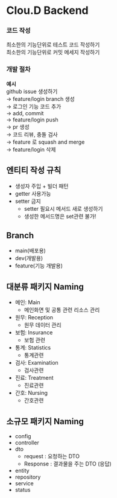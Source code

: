 # Clou.D Backend

### **코드 작성**
최소한의 기능단위로 테스트 코드 작성하기<br>
최소한의 기능단위로 커밋 메세지 작성하기

### **개발 절차**
**예시**<br>
github issue 생성하기<br>
→ feature/login branch 생성<br>
→ 로그인 기능 코드 추가<br>
→ add, commit<br>
→ feature/login push<br>
→ pr 생성<br>
→ 코드 리뷰, 충돌 검사<br>
→ feature 로 squash and merge<br>
→ feature/login 삭제<br>

## 엔티티 작성 규칙
- 생성자 주입 + 빌더 패턴
- getter 사용가능
- setter 금지 
  - setter 필요시 메서드 새로 생성하기
  - 생성한 메서드명은 set관련 불가!

## Branch
- main(배포용)
- dev(개발용)
- feature(기능 개발용)

## 대분류 패키지 Naming
- 메인: Main    
  - 메인화면 및 공통 관련 리소스 관리 
- 원무: Reception
  - 원무 데이터 관리
- 보험: Insurance
  - 보험 관련
- 통계: Statistics
  - 통계관련
- 검사: Examination
  - 검사관련
- 진료: Treatment
  - 진료관련
- 간호: Nursing
  - 간호관련

## 소규모 패키지 Naming
- config
- controller
- dto
  - request : 요청하는 DTO
  - Response : 결과물을 주는 DTO (응답)
- entity
- repository
- service
- status


